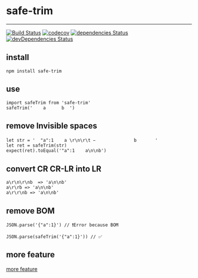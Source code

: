 # safe-trim
---

[![Build Status](https://travis-ci.org/haozime/safe-trim.svg?branch=1.0.7)](https://travis-ci.org/haozime/safe-trim/branches)
[![codecov](https://codecov.io/gh/haozime/safe-trim/branch/master/graph/badge.svg)](https://codecov.io/gh/haozime/safe-trim)
[![dependencies Status](https://david-dm.org/haozime/safe-trim/status.svg)](https://david-dm.org/haozime/safe-trim)
[![devDependencies Status](https://david-dm.org/haozime/safe-trim/dev-status.svg)](https://david-dm.org/haozime/safe-trim?type=dev)

## install
```
npm install safe-trim
```
## use
```
import safeTrim from 'safe-trim'
safeTrim('    a      b  ')
```

## remove Invisible spaces

```
let str = '  "a":1    a \r\n\r\t  ᠎             　b       '
let ret = safeTrim(str)
expect(ret).toEqual('"a":1    a\n\nb')
```

## convert CR CR-LR into LR
```
a\r\n\r\nb  => 'a\n\nb'
a\r\rb => 'a\n\nb'
a\r\r\nb => 'a\n\nb'
```

## remove BOM
```
JSON.parse('﻿{"a":1}') // ❗️Error because BOM

JSON.parse(safeTrim('﻿{"a":1}')) // ✅
```


## more feature
[more feature](spec/test_spec.js)
